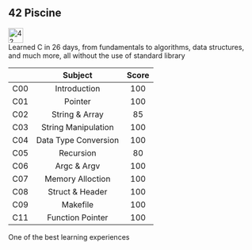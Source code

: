 ## 42 Piscine

<img src="https://github.com/eesuhn/c-piscine-14/assets/102596628/1c7ed51d-6afa-410b-ae89-92557236b064" alt="42 logo" width="30" /> <br>
Learned C in 26 days, from fundamentals to algorithms, data structures, and much more, all without the use of standard library <br> 

|          | Subject                 | Score       |
| :------: | :---------------------: | :---------: |
| C00      | Introduction            | 100         |
| C01      | Pointer                 | 100         |
| C02      | String & Array          | 85          |
| C03      | String Manipulation     | 100         |
| C04      | Data Type Conversion    | 100         |
| C05      | Recursion               | 80          |
| C06      | Argc & Argv             | 100         |
| C07      | Memory Alloction        | 100         |
| C08      | Struct & Header         | 100         |
| C09      | Makefile                | 100         |
| C11      | Function Pointer        | 100         |

One of the best learning experiences
